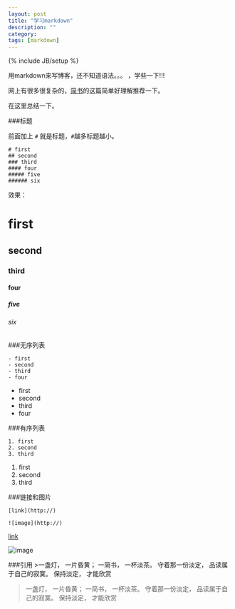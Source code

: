 ```yaml
---
layout: post
title: "学习markdown"
description: ""
category: 
tags: [markdown]
---
```

{% include JB/setup %}

用markdown来写博客，还不知道语法。。。 ，学些一下!!!

网上有很多很复杂的，[简书](http://www.jianshu.com/p/q81RER)的这篇简单好理解推荐一下。

在这里总结一下。

###标题

前面加上 `#`  就是标题，`#`越多标题越小。

	# first
	## second
	### third
	#### four
	##### five
	###### six
	
效果：

# first
## second
### third
#### four
##### five
###### six



###无序列表

	- first
	- second
	- third
	- four

- first
- second
- third
- four

###有序列表

	1. first
	2. second
	3. third
	
1. first
2. second
3. third

###链接和图片

	[link](http://)

	![image](http://)


[link](http://)

![image](http://)


###引用
	>一盏灯， 一片昏黄； 一简书， 一杯淡茶。 守着那一份淡定， 品读属于自己的寂寞。 保持淡定， 才能欣赏
>一盏灯， 一片昏黄； 一简书， 一杯淡茶。 守着那一份淡定， 品读属于自己的寂寞。 保持淡定， 才能欣赏

